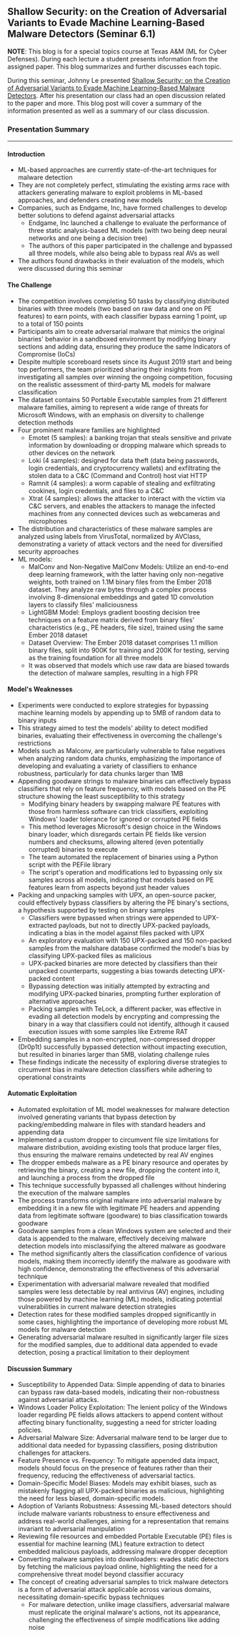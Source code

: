 ## Shallow Security: on the Creation of Adversarial Variants to Evade Machine Learning-Based Malware Detectors (Seminar 6.1)

**NOTE**: This blog is for a special topics course at Texas A&M (ML for Cyber Defenses). During each lecture a student presents information from the assigned paper. This blog summarizes and further discusses each topic.

During this seminar, Johnny Le presented [Shallow Security: on the Creation of Adversarial Variants to Evade Machine Learning-Based Malware Detectors](https://dl.acm.org/doi/pdf/10.1145/3375894.3375898?casa_token=2AMOrMymeNUAAAAA:2_gmqLQwhwg_4iQfLEb6tXOgEc14XcyuFh0T1xm7CnwrMcDGyrUEWifi5EIZEAMCrIRi3qizZjU). After his presentation our class had an open discussion related to the paper and more. This blog post will cover a summary of the information presented as well as a summary of our class discussion.

### Presentation Summary

---
#### Introduction
- ML-based approaches are currently state-of-the-art techniques for malware detection
- They are not completely perfect, stimulating the existing arms race with attackers generating malware to exploit problems in ML-based approaches, and defenders creating new models
- Companies, such as Endgame, Inc, have formed challenges to develop better solutions to defend against adversarial attacks
  - Endgame, Inc launched a challenge to evaluate the performance of three static analysis-based ML models (with two being deep neural networks and one being a decision tree)
  - The authors of this paper participated in the challenge and bypassed all three models, while also being able to bypass real AVs as well
- The authors found drawbacks in their evaluation of the models, which were discussed during this seminar

#### The Challenge
- The competition involves completing 50 tasks by classifying distributed binaries with three models (two based on raw data and one on PE features) to earn points, with each classifier bypass earning 1 point, up to a total of 150 points
- Participants aim to create adversarial malware that mimics the original binaries' behavior in a sandboxed environment by modifying binary sections and adding data, ensuring they produce the same Indicators of Compromise (IoCs)
- Despite multiple scoreboard resets since its August 2019 start and being top performers, the team prioritized sharing their insights from investigating all samples over winning the ongoing competition, focusing on the realistic assessment of third-party ML models for malware classification
- The dataset contains 50 Portable Executable samples from 21 different malware families, aiming to represent a wide range of threats for Microsoft Windows, with an emphasis on diversity to challenge detection methods
- Four prominent malware families are highlighted
  - Emotet (5 samples): a banking trojan that steals sensitive and private information by downloading or dropping malware which spreads to other devices on the network
  - Loki (4 samples): designed for data theft (data being passwords, login credentials, and cryptocurrency wallets) and exfiltrating the stolen data to a C&C (Command and Control) host viat HTTP
  - Ramnit (4 samples): a worm capable of stealing and exfiltrating cookines, login credentials, and files to a C&C
  - Xtrat (4 samples): allows the attacker to interact with the victim via C&C servers, and enables the attackers to manage the infected machines from any connected devices such as webcameras and microphones
- The distribution and characteristics of these malware samples are analyzed using labels from VirusTotal, normalized by AVClass, demonstrating a variety of attack vectors and the need for diversified security approaches
- ML models:
  - MalConv and Non-Negative MalConv Models: Utilize an end-to-end deep learning framework, with the latter having only non-negative weights, both trained on 1.1M binary files from the Ember 2018 dataset. They analyze raw bytes through a complex process involving 8-dimensional embeddings and gated 1D convolution layers to classify files' maliciousness
  - LightGBM Model: Employs gradient boosting decision tree techniques on a feature matrix derived from binary files' characteristics (e.g., PE headers, file size), trained using the same Ember 2018 dataset
  - Dataset Overview: The Ember 2018 dataset comprises 1.1 million binary files, split into 900K for training and 200K for testing, serving as the training foundation for all three models
  - It was observed that models which use raw data are biased towards the detection of malware samples, resulting in a high FPR

#### Model's Weaknesses
- Experiments were conducted to explore strategies for bypassing machine learning models by appending up to 5MB of random data to binary inputs
- This strategy aimed to test the models' ability to detect modified binaries, evaluating their effectiveness in overcoming the challenge's restrictions
- Models such as Malconv, are particularly vulnerable to false negatives when analyzing random data chunks, emphasizing the importance of developing and evaluating a variety of classifiers to enhance robustness, particularly for data chunks larger than 1MB
- Appending goodware strings to malware binaries can effectively bypass classifiers that rely on feature frequency, with models based on the PE structure showing the least susceptibility to this strategy
  - Modifying binary headers by swapping malware PE features with those from harmless software can trick classifiers, exploiting Windows' loader tolerance for ignored or corrupted PE fields
  - This method leverages Microsoft's design choice in the Windows binary loader, which disregards certain PE fields like version numbers and checksums, allowing altered (even potentially corrupted) binaries to execute
  - The team automated the replacement of binaries using a Python script with the PEFile library
  - The script's operation and modifications led to bypassing only six samples across all models, indicating that models based on PE features learn from aspects beyond just header values
- Packing and unpacking samples with UPX, an open-source packer, could effectively bypass classifiers by altering the PE binary's sections, a hypothesis supported by testing on binary samples
  - Classifiers were bypassed when strings were appended to UPX-extracted payloads, but not to directly UPX-packed payloads, indicating a bias in the model against files packed with UPX
  - An exploratory evaluation with 150 UPX-packed and 150 non-packed samples from the malshare database confirmed the model's bias by classifying UPX-packed files as malicious
  - UPX-packed binaries are more detected by classifiers than their unpacked counterparts, suggesting a bias towards detecting UPX-packed content
  - Bypassing detection was initially attempted by extracting and modifying UPX-packed binaries, prompting further exploration of alternative approaches
  - Packing samples with TeLock, a different packer, was effective in evading all detection models by encrypting and compressing the binary in a way that classifiers could not identify, although it caused execution issues with some samples like Extreme RAT
- Embedding samples in a non-encrypted, non-compressed dropper (Dr0p1t) successfully bypassed detection without impacting execution, but resulted in binaries larger than 5MB, violating challenge rules
- These findings indicate the necessity of exploring diverse strategies to circumvent bias in malware detection classifiers while adhering to operational constraints

#### Automatic Exploitation
- Automated exploitation of ML model weaknesses for malware detection involved generating variants that bypass detection by packing/embedding malware in files with standard headers and appending data
- Implemented a custom dropper to circumvent file size limitations for malware distribution, avoiding existing tools that produce larger files, thus ensuring the malware remains undetected by real AV engines
- The dropper embeds malware as a PE binary resource and operates by retrieving the binary, creating a new file, dropping the content into it, and launching a process from the dropped file
- This technique successfully bypassed all challenges without hindering the execution of the malware samples
- The process transforms original malware into adversarial malware by embedding it in a new file with legitimate PE headers and appending data from legitimate software (goodware) to bias classification towards goodware
- Goodware samples from a clean Windows system are selected and their data is appended to the malware, effectively deceiving malware detection models into misclassifying the altered malware as goodware
- The method significantly alters the classification confidence of various models, making them incorrectly identify the malware as goodware with high confidence, demonstrating the effectiveness of this adversarial technique
- Experimentation with adversarial malware revealed that modified samples were less detectable by real antivirus (AV) engines, including those powered by machine learning (ML) models, indicating potential vulnerabilities in current malware detection strategies
- Detection rates for these modified samples dropped significantly in some cases, highlighting the importance of developing more robust ML models for malware detection
- Generating adversarial malware resulted in significantly larger file sizes for the modified samples, due to additional data appended to evade detection, posing a practical limitation to their deployment

#### Discussion Summary
- Susceptibility to Appended Data: Simple appending of data to binaries can bypass raw data-based models, indicating their non-robustness against adversarial attacks.
- Windows Loader Policy Exploitation: The lenient policy of the Windows loader regarding PE fields allows attackers to append content without affecting binary functionality, suggesting a need for stricter loading policies.
- Adversarial Malware Size: Adversarial malware tend to be larger due to additional data needed for bypassing classifiers, posing distribution challenges for attackers.
- Feature Presence vs. Frequency: To mitigate appended data impact, models should focus on the presence of features rather than their frequency, reducing the effectiveness of adversarial tactics.
- Domain-Specific Model Biases: Models may exhibit biases, such as mistakenly flagging all UPX-packed binaries as malicious, highlighting the need for less biased, domain-specific models.
- Adoption of Variants Robustness: Assessing ML-based detectors should include malware variants robustness to ensure effectiveness and address real-world challenges, aiming for a representation that remains invariant to adversarial manipulation
- Reviewing file resources and embedded Portable Executable (PE) files is essential for machine learning (ML) feature extraction to detect embedded malicious payloads, addressing malware dropper deception
- Converting malware samples into downloaders: evades static detectors by fetching the malicious payload online, highlighting the need for a comprehensive threat model beyond classifier accuracy
- The concept of creating adversarial samples to trick malware detectors is a form of adversarial attack applicable across various domains, necessitating domain-specific bypass techniques
  - For malware detection, unlike image classifiers, adversarial malware must replicate the original malware's actions, not its appearance, challenging the effectiveness of simple modifications like adding noise


